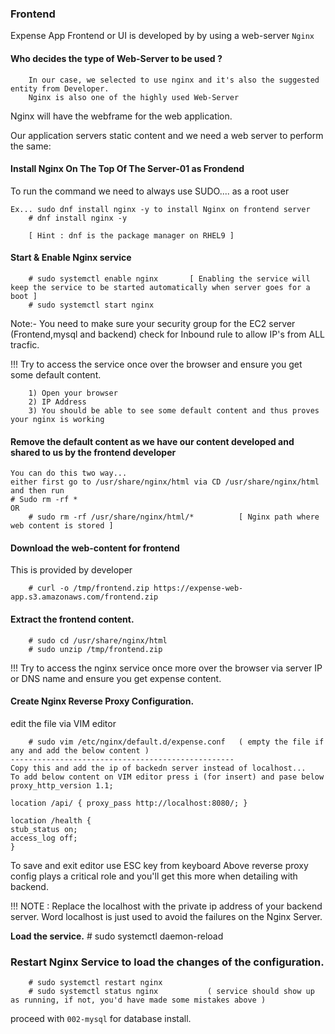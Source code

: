 ### Frontend 

Expense App Frontend or UI is developed by  by using a web-server `Nginx`


#### Who decides the type of Web-Server to be used ?
```
    In our case, we selected to use nginx and it's also the suggested entity from Developer.
    Nginx is also one of the highly used Web-Server 

```

Nginx will have the webframe for the web application. 

Our application servers static content and we need a web server to perform the same:

#### Install Nginx On The Top Of The Server-01 as Frondend

To run the command we need to always use SUDO.... as a root user

```
Ex... sudo dnf install nginx -y to install Nginx on frontend server
    # dnf install nginx -y  

    [ Hint : dnf is the package manager on RHEL9 ]
```

#### Start & Enable Nginx service 

```
    # sudo systemctl enable nginx       [ Enabling the service will keep the service to be started automatically when server goes for a boot ]
    # sudo systemctl start nginx 
```
Note:- You need to make sure your security group for the EC2 server (Frontend,mysql and backend) check for Inbound rule to allow IP's from ALL tracfic.


!!! Try to access the service once over the browser and ensure you get some default content.

```
    1) Open your browser 
    2) IP Address 
    3) You should be able to see some default content and thus proves your nginx is working 
```

#### Remove the default content as we have our content developed and shared to us by the frontend developer 

```
You can do this two way...
either first go to /usr/share/nginx/html via CD /usr/share/nginx/html and then run
# Sudo rm -rf *
OR
    # sudo rm -rf /usr/share/nginx/html/*          [ Nginx path where web content is stored ]

```


#### Download the web-content for frontend
This is provided by developer
```
    # curl -o /tmp/frontend.zip https://expense-web-app.s3.amazonaws.com/frontend.zip
```

#### Extract the frontend content.

```
    # sudo cd /usr/share/nginx/html 
    # sudo unzip /tmp/frontend.zip
```

!!! Try to access the nginx service once more over the browser via server IP or DNS name and ensure you get expense content.


#### Create Nginx Reverse Proxy Configuration.
edit the file via VIM editor
```
    # sudo vim /etc/nginx/default.d/expense.conf   ( empty the file if any and add the below content )
--------------------------------------------------
Copy this and add the ip of backedn server instead of localhost...
To add below content on VIM editor press i (for insert) and pase below
proxy_http_version 1.1;

location /api/ { proxy_pass http://localhost:8080/; }

location /health {
stub_status on;
access_log off;
}
```
To save and exit editor use ESC key from keyboard
Above reverse proxy config plays a critical role and you'll get this more when detailing with backend.

!!! NOTE : Replace the localhost with the private ip address of your backend server. Word localhost is just used to avoid the failures on the Nginx Server.

**Load the service.**
    # sudo systemctl daemon-reload

### Restart Nginx Service to load the changes of the configuration.

```
    # sudo systemctl restart nginx 
    # sudo systemctl status nginx           ( service should show up as running, if not, you'd have made some mistakes above )
```


proceed with `002-mysql` for database install.
